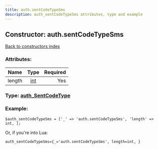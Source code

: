 ```yaml
---
title: auth.sentCodeTypeSms
description: auth_sentCodeTypeSms attributes, type and example
---
```

## Constructor: auth.sentCodeTypeSms  
[Back to constructors index](index.md)



### Attributes:

| Name     |    Type       | Required |
|----------|:-------------:|---------:|
|length|[int](../types/int.md) | Yes|



### Type: [auth\_SentCodeType](../types/auth_SentCodeType.md)


### Example:

```
$auth_sentCodeTypeSms = ['_' => 'auth.sentCodeTypeSms', 'length' => int, ];
```  

Or, if you're into Lua:  


```
auth_sentCodeTypeSms={_='auth.sentCodeTypeSms', length=int, }

```


